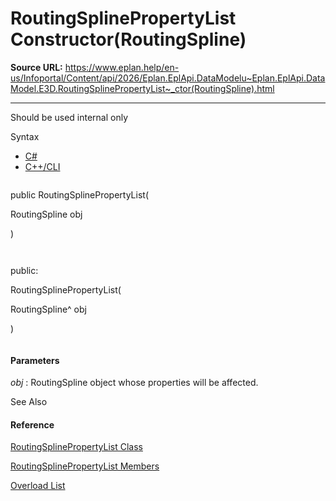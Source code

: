 # RoutingSplinePropertyList Constructor(RoutingSpline)

**Source URL:** https://www.eplan.help/en-us/Infoportal/Content/api/2026/Eplan.EplApi.DataModelu~Eplan.EplApi.DataModel.E3D.RoutingSplinePropertyList~_ctor(RoutingSpline).html

---

Should be used internal only

Syntax

- [C#](#i-syntax-CS)
- [C++/CLI](#i-syntax-CPP2005)

```
```
public RoutingSplinePropertyList( 
   RoutingSpline obj
)
```
```

```
```
public:
RoutingSplinePropertyList( 
   RoutingSpline^ obj
)
```
```

#### Parameters

*obj*
:   RoutingSpline object whose properties will be affected.



See Also

#### Reference

[RoutingSplinePropertyList Class](Eplan.EplApi.DataModelu~Eplan.EplApi.DataModel.E3D.RoutingSplinePropertyList.html)
  
[RoutingSplinePropertyList Members](Eplan.EplApi.DataModelu~Eplan.EplApi.DataModel.E3D.RoutingSplinePropertyList_members.html)
  
[Overload List](Eplan.EplApi.DataModelu~Eplan.EplApi.DataModel.E3D.RoutingSplinePropertyList~_ctor.html)